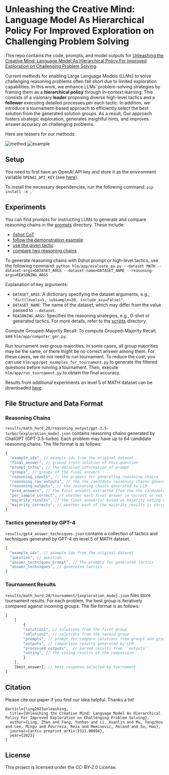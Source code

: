 # Unleashing the Creative Mind: Language Model As Hierarchical Policy For Improved Exploration on Challenging Problem Solving 

This repo contains the code, prompts, and model outputs for [Unleashing the Creative Mind: Language Model As Hierarchical Policy For Improved Exploration on Challenging Problem Solving](https://arxiv.org/pdf/2311.00694.pdf).

Current methods for enabling Large Language Models (LLMs) to solve challenging reasoning problems often fall short due to limited exploration capabilities. In this work, we enhance LLMs' problem-solving strategies by framing them as a **hierarchical policy** through in-context learning. This consists of a visionary **leader** proposing diverse high-level tactics and a **follower** executing detailed processes per each tactic. In addition, we introduce a tournament-based approach to efficiently select the best solution from the generated solution groups. As a result, Our approach fosters strategic exploration, generates insightful hints, and improves answer accuracy on challenging problems.

Here are teasers for our methods:

![method](https://github.com/lz1oceani/LLM-As-Hierarchical-Policy-Test/blob/master/images/teaser.jpg)
![example](https://github.com/lz1oceani/LLM-As-Hierarchical-Policy-Test/blob/master/images/example.jpg)

## Setup
You need to first have an OpenAI API key and store it as the environment variable ``OPENAI_API_KEY`` (see [here](https://help.openai.com/en/articles/5112595-best-practices-for-api-key-safety)).

To install the necessary dependencies, run the following command:
``pip install -e .``

## Experiments
You can find prompts for instructing LLMs to generate and compare reasoning chains in the [prompts](hlm/prompts/) directory. These include:
- [0shot CoT](hlm/prompts/0shot.txt)
- [follow the demonstration example](hlm/prompts/dynamic_1shot.txt)
- [use the given tactic](hlm/prompts/use_techniques.txt)
- [compare two reasoning chains](hlm/prompts/compare_answer.txt)

To generate reasoning chains with 0shot prompt or high-level tactics, use the following command:
``python hlm/app/evaluate_qa.py --dataset MATH --dataset-args=DATASET_ARGS --dataset-name=DATASET_NAME --reasoning-args=REASONING_ARGS``

Explanation of key arguments:
- `DATASET_ARGS`: A dictionary specifying the dataset arguments, e.g., `"dict(levels=5, subsample=20, include_asy=False)"`.
- `DATASET_NAME`: The name of the dataset, which may differ from the value passed to `--dataset`.
- `REASONING_ARGS`: Specifies the reasoning strategies, e.g., 0-shot or generated tactics. For more details, refer to the [scripts](scripts/) directory.

Compute Grouped-Majority Recall:
To compute Grouped-Majority Recall, see `hlm/app/computer_gmr.py`.

Run tournament over group majorities.
In some cases, all group majorities may be the same, or there might be no correct answer among them. For these cases, we do not need to run tournament. To reduce the cost, you can use `hlm/app/get_examples_for_tournament.py` to generate the filtered questions before running a tournament. Then, execute `hlm/app/run_tournament.py` to obtain the final accuracy.

Results from additional experiments on level 5 of MATH dataset can be downloaded [here](https://drive.google.com/file/d/1ZWCoIwcsc3tSdfpRfhw1Bj2kFr2nQ37N/view?usp=sharing).

## File Structure and Data Format

### Reasoning Chains
``results/math_hard_20/reasoning_output/gpt-3.5-turbo/{exploration_mode}.json`` contains reasoning chains generated by ChatGPT (GPT-3.5-turbo). Each problem may have up to 64 candidate reasoning chains. The file format is as follows:

```javascript
{
  "example_idx", // example idx from the original dataset
  "final_answer", // ground truth solution of this question
  "prompt_infos", // the detailed information of prompt
  "groups", // groups of the final answers
  "reasoning_inputs", // the prompts for generating reasoning chains
  "reasoning_raw_outputs", // the the candidate reasoning chains generated by LLM grouped by different prompts
  "reasoning_outputs", // the reasoning chains generated by LLM
  "pred_answers", // the final answers extracted from the the candidate reasoning chains
  "per_sample_correct", // whether each final answer is correct or not
  "majority_results", // the final answer(s) based on majority voting over the candidates; note that there can be multiple results after majority voting if they receive the same number of votes
  "majority_corrects", // whether each of the majority_results is correct
}
```

### Tactics generated by GPT-4
```results/gpt4_answer_techniques.json``` contains a collection of tactics and techniques generated by GPT-4 on level 5 of MATH dataset.
```javascript
{
  "example_idx", // example idx from the original dataset
  "question", // question
  "answer_techniques_prompt", // the prompts for generated tactics
  "answer_techniques", // generated tactics
}
```

### Tournament Results
``results/math_hard_20/tournament/{exploration_mode}.json`` files store tournament results. For each problem, the best group is iteratively compared against incoming groups. The file format is as follows:

```javascript
[
    [
        {
        "solution1", // solutions from the first group
        "solution2", // solutions from the second group
        "prompts", // prompt for compare solutions from group1 and group2
        "outputs", // comparison results generated by LLM
        "processed_outputs",  // parsed results from ``outputs``
        "voting", // the voting results of the compassion
        }
    ],
    [best_answer], // best response selected by tournament
]
```

## Citation
Please cite our paper if you find our idea helpful. Thanks a lot!

```
@article{ling2023unleashing,
  title={Unleashing the Creative Mind: Language Model As Hierarchical Policy For Improved Exploration on Challenging Problem Solving},
  author={Ling, Zhan and Fang, Yunhao and Li, Xuanlin and Mu, Tongzhou and Lee, Mingu and Pourreza, Reza and Memisevic, Roland and Su, Hao},
  journal={arXiv preprint arXiv:2311.00694},
  year={2023}
}
```

## License

This project is licensed under the CC-BY-2.0 License.
